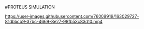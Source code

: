 #PROTEUS SIMULATION

https://user-images.githubusercontent.com/76009919/163029727-81dbbcb9-37bc-4669-8e27-98fb53c83d10.mp4

